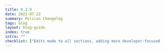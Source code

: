 ```yaml
---
title: 0.1.9
date: 2021-07-22
summary: Pelican Changelog
tags: blog
layout: blog-guide
index: true
intro: ""
checklist: ["Edits made to all sections, adding more developer-focused language and information", "Changes `Boxes` section to [Content Container](/components/content_container)"]
---
```


